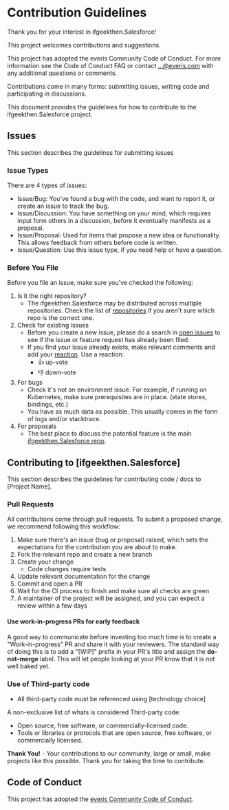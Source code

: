 # Contribution Guidelines

Thank you for your interest in ifgeekthen.Salesforce!

This project welcomes contributions and suggestions.

This project has adopted the everis Community Code of Conduct.
For more information see the Code of Conduct FAQ
or contact ...@everis.com with any additional questions or comments.

Contributions come in many forms: submitting issues, writing code and participating in discussions.

This document provides the guidelines for how to contribute to the ifgeekthen.Salesforce project.

## Issues

This section describes the guidelines for submitting issues

### Issue Types

There are 4 types of issues:

- Issue/Bug: You've found a bug with the code, and want to report it, or create an issue to track the bug.
- Issue/Discussion: You have something on your mind, which requires input form others in a discussion, before it eventually manifests as a proposal.
- Issue/Proposal: Used for items that propose a new idea or functionality. This allows feedback from others before code is written.
- Issue/Question: Use this issue type, if you need help or have a question.

### Before You File

Before you file an issue, make sure you've checked the following:

1. Is it the right repository?
    - The ifgeekthen.Salesforce may be distributed across multiple repositories. Check the list of [repositories](https://github.com/everis-technology) if you aren't sure which repo is the correct one.
1. Check for existing issues
    - Before you create a new issue, please do a search in [open issues](https://github.com/everis-technology/ifgeekthen.Salesforce/issues) to see if the issue or feature request has already been filed.
    - If you find your issue already exists, make relevant comments and add your [reaction](https://github.com/blog/2119-add-reaction-to-pull-requests-issues-and-comments). Use a reaction:
        - 👍 up-vote
        - 👎 down-vote
1. For bugs
    - Check it's not an environment issue. For example, if running on Kubernetes, make sure prerequisites are in place. (state stores, bindings, etc.)
    - You have as much data as possible. This usually comes in the form of logs and/or stacktrace.
1. For proposals
    - The best place to discuss the potential feature is the main [ifgeekthen.Salesforce repo](https://github.com/everis-technolog/ifgeekthen.Salesforce).

## Contributing to [ifgeekthen.Salesforce]

This section describes the guidelines for contributing code / docs to [Project Name].

### Pull Requests

All contributions come through pull requests. To submit a proposed change, we recommend following this workflow:

1. Make sure there's an issue (bug or proposal) raised, which sets the expectations for the contribution you are about to make.
1. Fork the relevant repo and create a new branch
1. Create your change
    - Code changes require tests
1. Update relevant documentation for the change
1. Commit and open a PR
1. Wait for the CI process to finish and make sure all checks are green
1. A maintainer of the project will be assigned, and you can expect a review within a few days

#### Use work-in-progress PRs for early feedback

A good way to communicate before investing too much time is to create a "Work-in-progress" PR and share it with your reviewers. The standard way of doing this is to add a "[WIP]" prefix in your PR's title and assign the **do-not-merge** label. This will let people looking at your PR know that it is not well baked yet.

### Use of Third-party code

- All third-party code must be referenced using [technology choice]

A non-exclusive list of whats is considered Third-party code:

- Open source, free software, or commercially-licensed code.
- Tools or libraries or protocols that are open source, free software, or commercially licensed.

**Thank You!** - Your contributions to our community, large or small, make projects like this possible. Thank you for taking the time to contribute.

## Code of Conduct

This project has adopted the [everis Community Code of Conduct](https://github.com/everis-technology/codeofconduct/).
